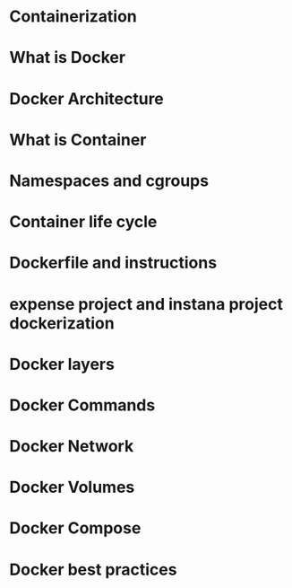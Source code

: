 # Containerization
# What is Docker
# Docker Architecture
# What is Container
# Namespaces and cgroups
# Container life cycle
# Dockerfile and instructions
# expense project and instana project dockerization
# Docker layers
# Docker Commands
# Docker Network
# Docker Volumes
# Docker Compose
# Docker best practices